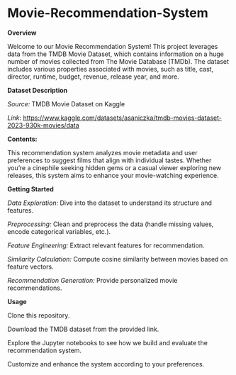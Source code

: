 # Movie-Recommendation-System
**Overview**

Welcome to our Movie Recommendation System! This project leverages data from the TMDB Movie Dataset, which contains information on a huge number of movies collected from The Movie Database (TMDb). The dataset includes various properties associated with movies, such as title, cast, director, runtime, budget, revenue, release year, and more.

**Dataset Description**

*Source:* TMDB Movie Dataset on Kaggle

*Link:* https://www.kaggle.com/datasets/asaniczka/tmdb-movies-dataset-2023-930k-movies/data 

**Contents:**

This recommendation system analyzes movie metadata and user preferences to suggest films that align with individual tastes. Whether you’re a cinephile seeking hidden gems or a casual viewer exploring new releases, this system aims to enhance your movie-watching experience.

**Getting Started**

*Data Exploration:* Dive into the dataset to understand its structure and features.

*Preprocessing:* Clean and preprocess the data (handle missing values, encode categorical variables, etc.).

*Feature Engineering:* Extract relevant features for recommendation.

*Similarity Calculation:* Compute cosine similarity between movies based on feature vectors.

*Recommendation Generation:* Provide personalized movie recommendations.

**Usage**

Clone this repository.

Download the TMDB dataset from the provided link.

Explore the Jupyter notebooks to see how we build and evaluate the recommendation system.

Customize and enhance the system according to your preferences.

